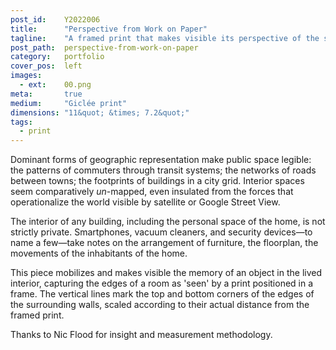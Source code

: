 ```yaml
---
post_id:    Y2022006
title:      "Perspective from Work on Paper"
tagline:    "A framed print that makes visible its perspective of the surrounding walls."
post_path:  perspective-from-work-on-paper
category:   portfolio
cover_pos:  left
images:
  - ext:    00.png
meta:       true
medium:     "Giclée print"
dimensions: "11&quot; &times; 7.2&quot;"
tags:
  - print
---
```

Dominant forms of geographic representation make public space legible: the patterns of commuters through transit systems; the networks of roads between towns; the footprints of buildings in a city grid. Interior spaces seem comparatively <i>un</i>-mapped, even insulated from the forces that operationalize the world visible by satellite or Google Street View. 

The interior of any building, including the personal space of the home, is not strictly private. Smartphones, vacuum cleaners, and security devices&mdash;to name a few&mdash;take notes on the arrangement of furniture, the floorplan, the movements of the inhabitants of the home. 

This piece mobilizes and makes visible the memory of an object in the lived interior, capturing the edges of a room as 'seen' by a print positioned in a frame. The vertical lines mark the top and bottom corners of the edges of the surrounding walls, scaled according to their actual distance from the framed print.

Thanks to Nic Flood for insight and measurement methodology.
